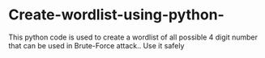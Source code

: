 # Create-wordlist-using-python-
This python code is used to create a wordlist of all possible 4 digit number that can be used in Brute-Force attack.. Use it safely 
